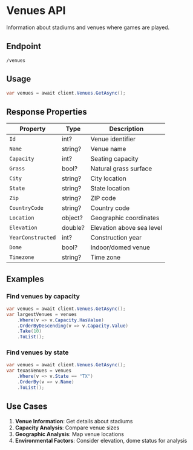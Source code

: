 # Venues API

Information about stadiums and venues where games are played.

## Endpoint

`/venues`

## Usage

```csharp
var venues = await client.Venues.GetAsync();
```

## Response Properties

| Property | Type | Description |
|----------|------|-------------|
| `Id` | int? | Venue identifier |
| `Name` | string? | Venue name |
| `Capacity` | int? | Seating capacity |
| `Grass` | bool? | Natural grass surface |
| `City` | string? | City location |
| `State` | string? | State location |
| `Zip` | string? | ZIP code |
| `CountryCode` | string? | Country code |
| `Location` | object? | Geographic coordinates |
| `Elevation` | double? | Elevation above sea level |
| `YearConstructed` | int? | Construction year |
| `Dome` | bool? | Indoor/domed venue |
| `Timezone` | string? | Time zone |

## Examples

### Find venues by capacity

```csharp
var venues = await client.Venues.GetAsync();
var largestVenues = venues
    .Where(v => v.Capacity.HasValue)
    .OrderByDescending(v => v.Capacity.Value)
    .Take(10)
    .ToList();
```

### Find venues by state

```csharp
var venues = await client.Venues.GetAsync();
var texasVenues = venues
    .Where(v => v.State == "TX")
    .OrderBy(v => v.Name)
    .ToList();
```

## Use Cases

1. **Venue Information**: Get details about stadiums
2. **Capacity Analysis**: Compare venue sizes
3. **Geographic Analysis**: Map venue locations
4. **Environmental Factors**: Consider elevation, dome status for analysis